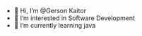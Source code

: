 - 👋 Hi, I’m @Gerson Kaitor
- 👀 I’m interested in Software Development
- 🌱 I’m currently learning java

<!---
Gerson is a ✨ special ✨ repository because its `README.md` (this file) appears on your GitHub profile.
You can click the Preview link to take a look at your changes.
--->
